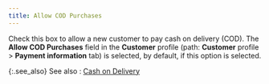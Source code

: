 ```yaml
---
title: Allow COD Purchases
---
```



Check this box to allow a new customer to pay cash on delivery (COD).  The **Allow COD Purchases** field  in the **Customer** profile (path:  **Customer** profile > **Payment 
 information** tab) is selected, by default, if this option is selected.


{:.see_also}
See also
: [Cash  on Delivery](JavaScript:RelatedTopics1.Click())<!--Metadata type="DesignerControl" startspan
<object CLASSID="clsid:ADB880A6-D8FF-11CF-9377-00AA003B7A11"
	ID=RelatedTopics1
	TYPE="application/x-oleobject">
</object>-->

<object classid="clsid:ADB880A6-D8FF-11CF-9377-00AA003B7A11" id="RelatedTopics1" type="application/x-oleobject"> 
 <param name="Command" value="Related Topics">
<param name="Window" value="second">
<param name="Item1" value="Cash on Delivery;{{site.mc_chm}}/misc/cash_on_delivery.html">
</object><!--Metadata type="DesignerControl" endspan-->
